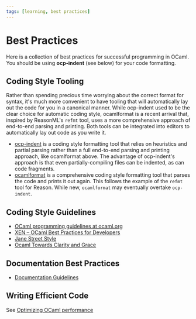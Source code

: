 ```yaml
---
tags: [learning, best practices]
---
```


# Best Practices

Here is a collection of best practices for successful programming in OCaml.
You should be using **ocp-indent** (see below) for your code formatting.

## Coding Style Tooling
Rather than spending precious time worrying about the correct format for syntax, it's much more convenient to have
tooling that will automatically lay out the code for you in a canonical manner. While ocp-indent used to be the clear
choice for automatic coding style, ocamlformat is a recent arrival that, inspired by ReasonML's `refmt` tool, uses
a more comprehensive approach of end-to-end parsing and printing. Both tools can be integrated into editors to automatically lay out code as you write it.

* [ocp-indent](https://github.com/OCamlPro/ocp-indent) is a coding style formatting tool that relies on heuristics and partial
parsing rather than a full end-to-end parsing and printing approach, like ocamlformat above. The advantage of ocp-indent's approach
is that even partially-compiling files can be indented, as can code fragments.
* [ocamlformat](https://github.com/ocaml-ppx/ocamlformat) is a comprehensive coding style formatting tool that parses the code
and prints it out again. This follows the example of the `refmt` tool for Reason. While new, `ocamlformat` may eventually overtake `ocp-indent`.

## Coding Style Guidelines
* [OCaml programming guidelines at ocaml.org](http://www.ocaml.org/learn/tutorials/guidelines.html)
* [XEN – OCaml Best Practices for Developers](http://wiki.xen.org/wiki/OCaml_Best_Practices_for_Developers)
* [Jane Street Style](https://opensource.janestreet.com/standards/)
* [Ocaml Towards Clarity and Grace](https://github.com/lindig/ocaml-style)

## Documentation Best Practices

* [Documentation Guidelines](documentation_guidelines.md)

## Writing Efficient Code

See [Optimizing OCaml performance](optimizing_performance.md)
